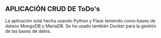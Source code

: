 ## APLICACIÓN CRUD DE ToDo's

  La aplicación está hecha usando Python y Flask teniendo como bases de dataos MongoDB y MariaDB. Se ha usado también Docker para la gestión de las bases de datos.